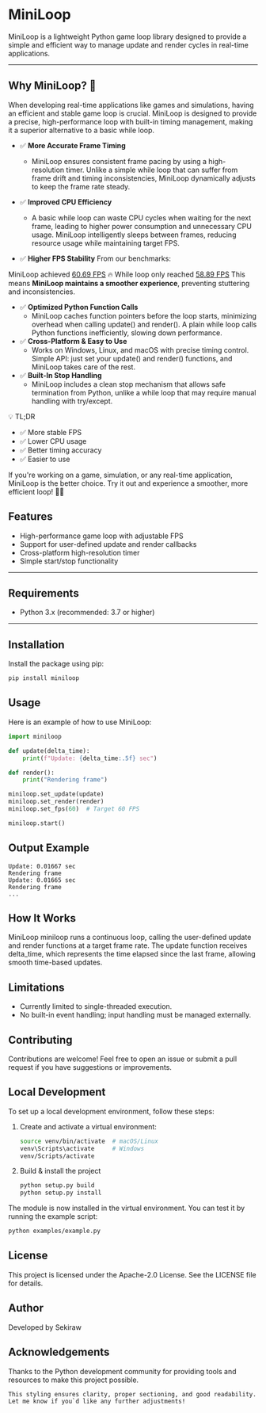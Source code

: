 # MiniLoop

MiniLoop is a lightweight Python game loop library designed to provide a simple and efficient way to manage update and render cycles in real-time applications.

---

## Why MiniLoop? 🚀
When developing real-time applications like games and simulations, having an efficient and stable game loop is crucial. MiniLoop is designed to provide a precise, high-performance loop with built-in timing management, making it a superior alternative to a basic while loop.

- ✅ <strong>More Accurate Frame Timing</strong>
    - MiniLoop ensures consistent frame pacing by using a high-resolution timer. Unlike a simple while loop that can suffer from frame drift and timing inconsistencies, MiniLoop dynamically adjusts to keep the frame rate steady.

- ✅ <strong>Improved CPU Efficiency</strong>
    - A basic while loop can waste CPU cycles when waiting for the next frame, leading to higher power consumption and unnecessary CPU usage. MiniLoop intelligently sleeps between frames, reducing resource usage while maintaining target FPS.

- ✅ <strong>Higher FPS Stability</strong>
From our benchmarks:

MiniLoop achieved <u>60.69 FPS</u> 🔥
While loop only reached <u>58.89 FPS</u> 
This means <strong>MiniLoop maintains a smoother experience</strong>, preventing stuttering and inconsistencies.
- ✅ <strong>Optimized Python Function Calls</strong>
    - MiniLoop caches function pointers before the loop starts, minimizing overhead when calling update() and render().
A plain while loop calls Python functions inefficiently, slowing down performance.
- ✅ <strong>Cross-Platform & Easy to Use</strong>
    - Works on Windows, Linux, and macOS with precise timing control.
Simple API: just set your update() and render() functions, and MiniLoop takes care of the rest.
- ✅ <strong>Built-In Stop Handling</strong>
    - MiniLoop includes a clean stop mechanism that allows safe termination from Python, unlike a while loop that may require manual handling with try/except.

💡 TL;DR
- ✅ More stable FPS
- ✅ Lower CPU usage
- ✅ Better timing accuracy
- ✅ Easier to use

If you're working on a game, simulation, or any real-time application, MiniLoop is the better choice. Try it out and experience a smoother, more efficient loop! 🚀🔥

## Features

- High-performance game loop with adjustable FPS
- Support for user-defined update and render callbacks
- Cross-platform high-resolution timer
- Simple start/stop functionality

---

## Requirements

- Python 3.x (recommended: 3.7 or higher)

---

## Installation

Install the package using pip:

```bash
pip install miniloop
```

## Usage
Here is an example of how to use MiniLoop:

```python
import miniloop

def update(delta_time):
    print(f"Update: {delta_time:.5f} sec")

def render():
    print("Rendering frame")

miniloop.set_update(update)
miniloop.set_render(render)
miniloop.set_fps(60)  # Target 60 FPS

miniloop.start()
```
## Output Example
```plaintext
Update: 0.01667 sec
Rendering frame
Update: 0.01665 sec
Rendering frame
...
```

## How It Works
MiniLoop miniloop runs a continuous loop, calling the user-defined update and render functions at a target frame rate. The update function receives delta_time, which represents the time elapsed since the last frame, allowing smooth time-based updates.

## Limitations
- Currently limited to single-threaded execution.
- No built-in event handling; input handling must be managed externally.

## Contributing
Contributions are welcome! Feel free to open an issue or submit a pull request if you have suggestions or improvements.

## Local Development
To set up a local development environment, follow these steps:

1. Create and activate a virtual environment:
    ```bash
    source venv/bin/activate  # macOS/Linux
    venv\Scripts\activate     # Windows
    venv/Scripts/activate
    ```
2. Build & install the project
    ```bash
    python setup.py build
    python setup.py install
    ```
The module is now installed in the virtual environment. You can test it by running the example script:

```bash
python examples/example.py
```


## License
This project is licensed under the Apache-2.0 License. See the LICENSE file for details.

## Author
Developed by Sekiraw

## Acknowledgements
Thanks to the Python development community for providing tools and resources to make this project possible.

```vbnet
This styling ensures clarity, proper sectioning, and good readability. Let me know if you`d like any further adjustments!
```
